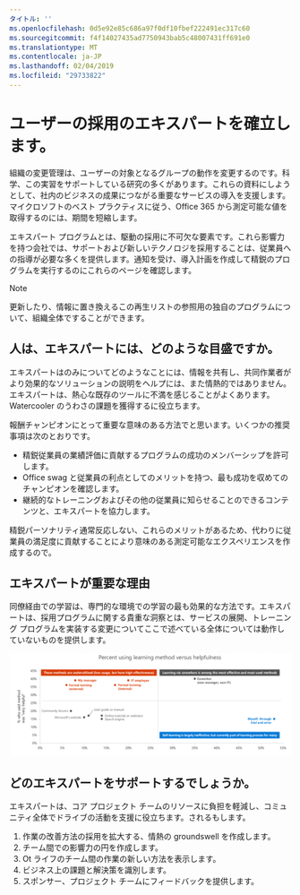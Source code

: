 ```yaml
---
タイトル: ''
ms.openlocfilehash: 0d5e92e85c686a97f0df10fbef222491ec317c60
ms.sourcegitcommit: f4f14027435ad7750943bab5c48007431ff691e0
ms.translationtype: MT
ms.contentlocale: ja-JP
ms.lasthandoff: 02/04/2019
ms.locfileid: "29733822"
---
```

# <a name="establish-champions-for-user-adoption"></a>ユーザーの採用のエキスパートを確立します。 

組織の変更管理は、ユーザーの対象となるグループの動作を変更するのです。科学、この実習をサポートしている研究の多くがあります。これらの資料にしようとして、社内のビジネスの成果につながる重要なサービスの導入を支援します。 マイクロソフトのベスト プラクティスに従う、Office 365 から測定可能な値を取得するのには、期間を短縮します。  

エキスパート プログラムとは、駆動の採用に不可欠な要素です。これら影響力を持つ会社では、サポートおよび新しいテクノロジを採用することは、従業員への指導が必要な多くを提供します。通知を受け、導入計画を作成して精鋭のプログラムを実行するのにこれらのページを確認します。 

> [!NOTE]
> 更新したり、情報に置き換えるこの再生リストの参照用の独自のプログラムについて、組織全体ですることができます。

## <a name="who-are-champions-and-what-makes-them-tick"></a>人は、エキスパートには、どのような目盛ですか。

エキスパートはのみについてどのようなことには、情報を共有し、共同作業者がより効果的なソリューションの説明をヘルプには、また情熱的ではありません。エキスパートは、熱心な既存のツールに不満を感じることがよくあります。Watercooler のうわさの課題を獲得するに役立ちます。  

報酬チャンピオンにとって重要な意味のある方法でと思います。いくつかの推奨事項は次のとおりです。

- 精鋭従業員の業績評価に貢献するプログラムの成功のメンバーシップを許可します。
- Office swag と従業員の利点としてのメリットを持つ、最も成功を収めてのチャンピオンを確認します。  
- 継続的なトレーニングおよびその他の従業員に知らせることのできるコンテンツと、エキスパートを協力します。 

精鋭パーソナリティ通常反応しない、これらのメリットがあるため、代わりに従業員の満足度に貢献することにより意味のある測定可能なエクスペリエンスを作成するので。 

## <a name="why-are-champions-important"></a>エキスパートが重要な理由 

同僚経由での学習は、専門的な環境での学習の最も効果的な方法です。エキスパートは、採用プログラムに関する貴重な洞察とは、サービスの展開、トレーニング プログラムを実装する変更についてここで述べている全体については動作していないものを提供します。  

![パーセントを使用して学習方法と参考になります。](media/champstats.png)

## <a name="how-will-champions-support-you"></a>どのエキスパートをサポートするでしょうか。

エキスパートは、コア プロジェクト チームのリソースに負担を軽減し、コミュニティ全体でドライブの活動を支援に役立ちます。されるもします。

1. 作業の改善方法の採用を拡大する、情熱の groundswell を作成します。
1. チーム間での影響力の円を作成します。
1. Ot ライフのチーム間の作業の新しい方法を表示します。
1. ビジネス上の課題と解決策を識別します。
1. スポンサー、プロジェクト チームにフィードバックを提供します。
